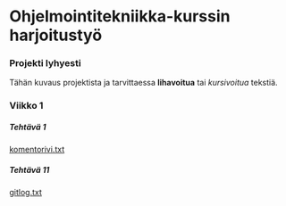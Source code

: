 # Ohjelmointitekniikka-kurssin harjoitustyö

### Projekti lyhyesti

Tähän kuvaus projektista ja tarvittaessa **lihavoitua** tai *kursivoitua* tekstiä. 

### Viikko 1
##### Tehtävä 1
[komentorivi.txt](https://github.com/cameocami/ot-harjoitustyo/blob/main/laskarit/komentorivi.txt)
##### Tehtävä 11
[gitlog.txt](https://github.com/cameocami/ot-harjoitustyo/blob/main/laskarit/gitlog.txt)
